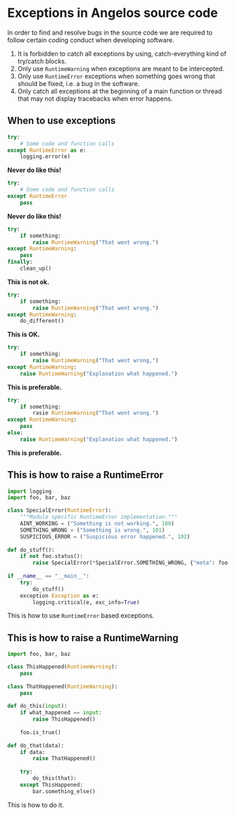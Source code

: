 # Exceptions in Angelos source code

In order to find and resolve bugs in the source code we are required to follow certain coding conduct when developing software.

1. It is forbidden to catch all exceptions by using, catch-everything kind of try/catch blocks.
2. Only use `RuntimeWarning` when exceptions are meant to be intercepted.
3. Only use `RuntimeError` exceptions when something goes wrong that should be fixed, i.e. a bug in the software.
4. Only catch all exceptions at the beginning of a main function or thread that may not display tracebacks when error happens.

## When to use exceptions

```python
try:
	# Some code and function calls
except RuntimeError as e:
	logging.error(e)
```

**Never do like this!**

```python
try:
	# Some code and function calls
except RuntimeError
	pass
```

**Never do like this!**

```python
try:
	if something:
		raise RuntimeWarning("That went wrong.")
except RuntimeWarning:
	pass
finally:
	clean_up()
```

**This is not ok.**

```python
try:
	if something:
		raise RuntimeWarning("That went wrong.")
except RuntimeWarning:
	do_different()
```

**This is OK.**

```python
try:
	if something:
		raise RuntimeWarning("That went wrong,")
except RuntimeWarning:
	raise RuntimeWarning("Explanation what happened.")
```

**This is preferable.**

```python
try:
	if something:
		rasie RuntimeWarning("That went wrong.")
except RuntimeWarning:
	pass
else:
	raise RuntimeWarning("Explanation what happened.")
```

**This is preferable.**

## This is how to raise a RuntimeError

```python
import logging
import foo, bar, baz

class SpecialError(RuntimeError):
	"""Module specific RuntimeError implementation."""
	AINT_WORKING = ("Something is not working.", 100)
	SOMETHING_WRONG = ("Something is wrong.", 101)
	SUSPICIOUS_ERROR = ("Suspicious error happened.", 102)
	
def do_stuff():
	if not foo.status():
		raise SpecialError(*SpecialError.SOMETHING_WRONG, {"meta": foo.info})
		
if __name__ == "__main__":
	try:
		do_stuff()
	exception Exception as e:
		logging.critical(e, exc_info=True)
```

This is how to use `RuntimeError` based exceptions.

## This is how to raise a RuntimeWarning

```python
import foo, bar, baz

class ThisHappened(RuntimeWarning):
	pass
	
class ThatHappened(RuntimeWarning):
	pass
	
def do_this(input):
	if what_happened == input:
		raise ThisHappened()
	
	foo.is_true()
	
def do_that(data):
	if data:
		raise ThatHappened()
		
	try:
		do_this(that):
	except ThisHappened:
		bar.something_else()

```

This is how to do it.